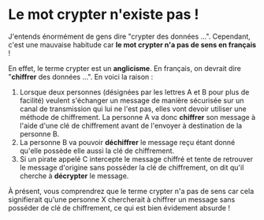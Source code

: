 # Le mot crypter n'existe pas !

J'entends énormément de gens dire "crypter des données ...". Cependant, c'est une mauvaise habitude car **le mot crypter n'a pas de sens en français** !

En effet, le terme crypter est un **anglicisme**. En français, on devrait dire "**chiffrer** des données ...". En voici la raison :

1. Lorsque deux personnes (désignées par les lettres A et B pour plus de facilité) veulent s'échanger un message de manière sécurisée sur un canal de transmission qui lui ne l'est pas, elles vont devoir utiliser une méthode de chiffrement. La personne A va donc **chiffrer** son message à l'aide d'une clé de chiffrement avant de l'envoyer à destination de la personne B.
2. La personne B va pouvoir **déchiffrer** le message reçu étant donné qu'elle possède elle aussi la clé de chiffrement.
3. Si un pirate appelé C intercepte le message chiffré et tente de retrouver le message d'origine sans posséder la clé de chiffrement, on dit qu'il cherche à **décrypter** le message.

À présent, vous comprendrez que le terme crypter n'a pas de sens car cela signifierait qu'une personne X chercherait à chiffrer un message sans posséder de clé de chiffrement, ce qui est bien évidement absurde !

